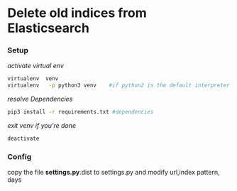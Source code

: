 # Delete old indices from Elasticsearch

### Setup ###
*activate virtual env*
````bash
virtualenv  venv 
virtualenv   -p python3 venv    #if python2 is the default interpreter
````

*resolve Dependencies*
````bash
pip3 install -r requirements.txt #dependencies
````

*exit venv if you're done*
````bash
deactivate
````
 ### Config ###
 copy the file **settings.py**.dist to settings.py and modify url,index pattern, days